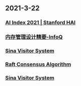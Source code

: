 
## 2021-3-22

### [AI Index 2021 | Stanford HAI](https://hai.stanford.edu/research/ai-index-2021)

### [内存管理设计精要-InfoQ](https://www.infoq.cn/article/q403y0qLPXlIcdXi7MYv)

### [Sina Visitor System](https://passport.weibo.com/visitor/visitor?_rand=1616373365.0444&a=enter&domain=.weibo.com&entry=miniblog&ua=php-sso_sdk_client-0.6.36&url=https%3A%2F%2Fweibo.com%2F1715118170%2FK7f3z2yxD)

### [Raft Consensus Algorithm](https://raft.github.io/)

### [Sina Visitor System](https://passport.weibo.com/visitor/visitor?_rand=1616386689.1423&a=enter&domain=.weibo.com&entry=miniblog&ua=php-sso_sdk_client-0.6.36&url=https%3A%2F%2Fweibo.com%2F1715118170%2FK7kwPhtiE)